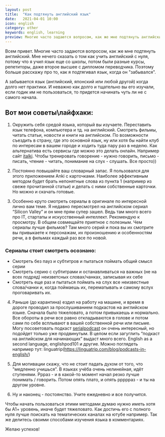 ```yaml
---
layout: post
title:  "Как подтянуть английский язык"
date:   2021-04-01 10:00
icon: english
category: other
keywords: english, learning
preview: Многие часто задаются вопросом, как же мне подтянуть английский.
---
```


Всем привет. 
Многие часто задаются вопросом, как же мне подтянуть английский. Мне нечего сказать о том как учить английский с нуля, потому что я учил язык еще со школы, потом были разные курсы, репетиторы, даже второе высшее с дипломом переводчика. Поэтому больше расскажу про то, как я подтягивал язык, когда он "забывался".

А забывается язык (английский, японский или любой другой) когда долго нет практики. И неважно как долго и тщательно вы его изучали, если годик им не пользоваться, то придется начинать чуть ли не с самого начала. 

## Вот мои советы\лайфхаки:

1. Окружить себя средой языка, который вы изучаете. Переставить язык телефона, компьютера и тд. на английский. Смотреть фильмы, читать статьи, новости и книги на английском. По возможности съездить в страну, где это основной язык, ну или хотя бы найти клуб по интересам в вашем городе и ходить туда пару раз в неделю. Как альтернатива есть сервисы где можно это делать онлайн. Например сайт [italki](https://www.italki.com/).
Чтобы тренировать говорение - нужно говорить, письмо - писать, чтение - читать, понимание на слух - слушать. Все просто)) 

2. Постоянно повышайте ваш словарный запас. Я пользовался для этого приложением Anki c карточками. Наиболее эффективным методом будет брать непонятные слова из пункта 1 (например из свеже прочитанной статьи) и делать с ними собственные карточки. Но можно и скачать готовые.  

3. Особенно круто смотреть сериалы в оригинале по интересной лично вам теме. Я недавно пересмотрел на английском сериал “Silicon Valley” и он мне прям супер зашел. Ведь там много всего про IT, стартапы и искусственный интеллект. Рекомендую к просмотру. В общем совмещайте приятное с полезным. Чем сериалы лучше фильмов? Там много серий и пока вы их смотрите вы привыкаете к персонажам, их произношению и особенностям речи, а в фильмах каждый раз все по новой.

### Сериалы стоит смотреть осознано: 
  * Смотреть без пауз и субтитров и пытаться поймать общий смысл серии
  * Смотреть серию с субтитрами и останавливаться на важных (не на всех подряд) неизветсных словах/чанках, записывая их себе
  * Смотреть еще раз и пытаться поймать на слух все неизвестные слова/чанки и, когда поймаешь их, перематывать и самому вслух проговаривать их. 

4. Раньше (до карантина) ездил на работу на машине, и время в дороге проводил за прослушиванием подкастов на английском языке. Сначала было тяжеловато, а потом привыкаешь и нормально. Все обороты в речи все равно откладываются в голове и потом сами по себе всплывают в вашей собственной речи или письме. Могу посоветовать подкаст [serialpodcast](https://serialpodcast.org/) он очень интересный, но подойдет только уже продвинутым. В целом если загуглить “подкаст на английском для начинающих” выдаст много всего. English as a second language, englishpod101 и другие. Можно поглядеть например тут: linguatrip(https://linguatrip.com/blog/podcasts-in-english/)

5. Для мотивации скажу, что не стоит падать духом от того, что "медленно учишься". В языках учёба очень нелинейная, идёт ступенями. Ррраз - и в какой-то момент начал резко лучше понимать / говорить. Потом опять плато, и опять ррррраз - и ты на другом уровне.

6. Ну и наконец - постоянство. Учите ежедневно и все получится.



Чтобы начать пользоваться этими методами думаю нужно иметь хотя бы А1+ уровень, иначе будет тяжеловато. Как достичь его с полного нуля лучше поискать на тематических каналах на ютубе например.
Так же делитесь своими способами изучения языка в комментариях.

Желаю успехов!

